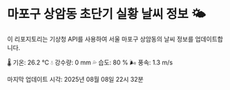
# 마포구 상암동 초단기 실황 날씨 정보 🌤️

이 리포지토리는 기상청 API를 사용하여 서울 마포구 상암동의 날씨 정보를 업데이트합니다. 

🌡️ 기온: 26.2 ℃
💧 강수량: 0 mm
💦 습도: 80 %
🌬️ 풍속: 1.3 m/s

마지막 업데이트 시각: 2025년 08월 08일 22시 32분    
